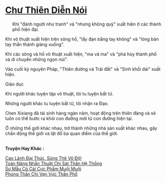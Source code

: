 <a href="https://truyentiki.com/chu-thien-dien-noi.33874/" title="Chư Thiên Diễn Nói"><h1>Chư Thiên Diễn Nói</h1></a><div style="display:table"><img align="right" style="float: left; padding: 10px;" src="https://truyentiki.com/images/story/200x260/33874.jpg" alt="">Khi "đánh người như tranh" và "nhưng không quỳ" xuất hiện ở các thành phố hiện đại. <p></p> Khi võ thuật xuất hiện trên sông hồ, "lấy đạn bằng tay không" và "lòng bàn tay thần thánh giáng xuống". <p></p> Khi các sông và hồ võ thuật xuất hiện, "ma và ma" và "phá hủy thành phố và di chuyển những ngọn núi". <p></p> Vào cuối kỷ nguyên Pháp, "Thiên đường và Trái đất" và "Sinh khối dài" xuất hiện. <p></p> Giáo dục <p></p> Khi người khác luyện tập võ thuật, tôi tu luyện bất tử. <p></p> Những người khác tu luyện bất tử, tôi nhận ra Đạo. <p></p> Chen Xixiang đã tái sinh hàng ngàn năm, hoạt động trên thiên đàng và sẽ luôn có thể bước ra khỏi con đường mới từ con đường hiện tại. <p></p> Ở những thế giới khác nhau, trở thành những nhà sản xuất khác nhau, gây chấn động thế giới và lật đổ ba quan điểm của thế giới.</div><p><br><b>Truyện Hay Khác :</b></p><a href="https://truyentiki.com/cao-lanh-dai-thuc-sung-the-vo-do.33873/" alt="Cao Lãnh Đại Thúc, Sủng Thê Vô Độ!">Cao Lãnh Đại Thúc, Sủng Thê Vô Độ!</a><br/><a href="https://www.flickr.com/photos/188164041@N05/49956129331/" alt="Toàn Năng Nhẫn Thuật Chi Sát Thần Hệ Thống">Toàn Năng Nhẫn Thuật Chi Sát Thần Hệ Thống</a><br/><a href="https://www.pinterest.com/pin/594756694531507877" alt="Sư Mẫu Có Cái Cực Phẩm Muội Muội">Sư Mẫu Có Cái Cực Phẩm Muội Muội</a><br/><a href="https://www.flickr.com/photos/188164041@N05/49974050916/" alt="Phong Thần Chi Vạn Vực Thần Phổ">Phong Thần Chi Vạn Vực Thần Phổ</a><br/>